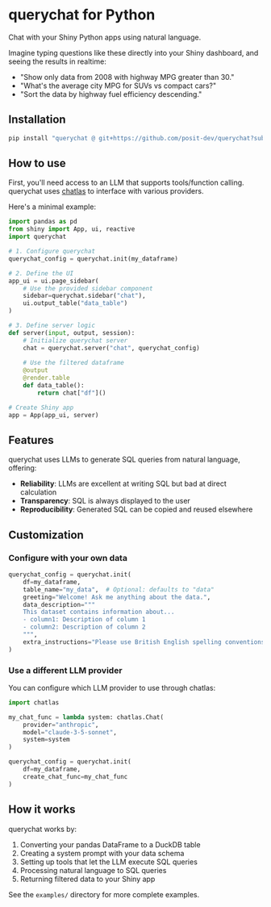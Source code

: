 # querychat for Python

Chat with your Shiny Python apps using natural language.

Imagine typing questions like these directly into your Shiny dashboard, and seeing the results in realtime:

* "Show only data from 2008 with highway MPG greater than 30."
* "What's the average city MPG for SUVs vs compact cars?"
* "Sort the data by highway fuel efficiency descending."

## Installation

```bash
pip install "querychat @ git+https://github.com/posit-dev/querychat?subdirectory=python-package"
```

## How to use

First, you'll need access to an LLM that supports tools/function calling. querychat uses [chatlas](https://github.com/posit-dev/chatlas) to interface with various providers.

Here's a minimal example:

```python
import pandas as pd
from shiny import App, ui, reactive
import querychat

# 1. Configure querychat
querychat_config = querychat.init(my_dataframe)

# 2. Define the UI
app_ui = ui.page_sidebar(
    # Use the provided sidebar component
    sidebar=querychat.sidebar("chat"),
    ui.output_table("data_table")
)

# 3. Define server logic
def server(input, output, session):
    # Initialize querychat server
    chat = querychat.server("chat", querychat_config)
    
    # Use the filtered dataframe
    @output
    @render.table
    def data_table():
        return chat["df"]()

# Create Shiny app
app = App(app_ui, server)
```

## Features

querychat uses LLMs to generate SQL queries from natural language, offering:

- **Reliability**: LLMs are excellent at writing SQL but bad at direct calculation
- **Transparency**: SQL is always displayed to the user
- **Reproducibility**: Generated SQL can be copied and reused elsewhere

## Customization

### Configure with your own data

```python
querychat_config = querychat.init(
    df=my_dataframe,
    table_name="my_data",  # Optional: defaults to "data"
    greeting="Welcome! Ask me anything about the data.",
    data_description="""
    This dataset contains information about...
    - column1: Description of column 1
    - column2: Description of column 2
    """,
    extra_instructions="Please use British English spelling conventions."
)
```

### Use a different LLM provider

You can configure which LLM provider to use through chatlas:

```python
import chatlas

my_chat_func = lambda system: chatlas.Chat(
    provider="anthropic",
    model="claude-3-5-sonnet",
    system=system
)

querychat_config = querychat.init(
    df=my_dataframe,
    create_chat_func=my_chat_func
)
```

## How it works

querychat works by:

1. Converting your pandas DataFrame to a DuckDB table
2. Creating a system prompt with your data schema
3. Setting up tools that let the LLM execute SQL queries
4. Processing natural language to SQL queries
5. Returning filtered data to your Shiny app

See the `examples/` directory for more complete examples.